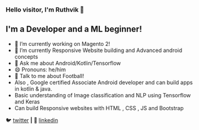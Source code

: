 ### Hello visitor, I'm Ruthvik 👋

## I'm a Developer and a ML beginner!

- 🔭 I’m currently working on Magento 2!
- 🌱 I’m currently Responsive Website building and Advanced android concepts
- 💬 Ask me about Android/Kotlin/Tensorflow
- 😄 Pronouns: he/him
- 💬 Talk to me about Football!
- Also , Google certified Associate Android developer and can build apps in kotlin & java.
- Basic understanding of Image classification and NLP using Tensorflow and Keras
- Can build Responsive websites with HTML , CSS , JS and Bootstrap




🐦 [twitter][twitter] **|** 
👔 [linkedin][linkedin]


[twitter]: https://twitter.com/RuthvikBR2
[linkedin]: https://www.linkedin.com/in/ruthvikbr



